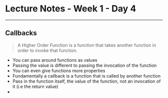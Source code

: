 
# Lecture Notes - Week 1 - Day 4 

---

## Callbacks

 > A Higher Order Function is a function that takes another function in order to invoke that function.
 * You can pass around functions as values
 * Passing the value is different to passing the invocation of the function
 * You can even give functions more properties
 * Fundamentally a callback is a function that is called by another function
 * Pass in the function itself, the value of the function, not an invocation of it (i.e the return value)
 *
